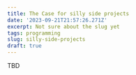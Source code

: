 ```yaml
---
title: The Case for silly side projects
date: '2023-09-21T21:57:26.271Z'
excerpt: Not sure about the slug yet
tags: programming
slug: silly-side-projects
draft: true
---
```


TBD

